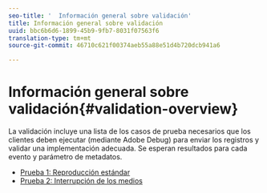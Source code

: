 ```yaml
---
seo-title: '  Información general sobre validación'
title: Información general sobre validación
uuid: bbc6b6d6-1899-45b9-9fb7-8031f07563f6
translation-type: tm+mt
source-git-commit: 46710c621f00374aeb55a88e51d4b720dcb941a6

---
```



# Información general sobre validación{#validation-overview}

La validación incluye una lista de los casos de prueba necesarios que los clientes deben ejecutar (mediante Adobe Debug) para enviar los registros y validar una implementación adecuada.
Se esperan resultados para cada evento y parámetro de metadatos.

* [Prueba 1: Reproducción estándar](test1-standard-playback.md)
* [Prueba 2: Interrupción de los medios](test2-media-interrupt.md)
